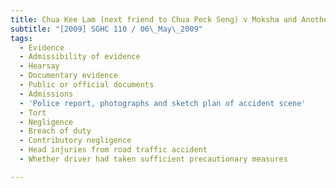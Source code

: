 ```yaml
---
title: Chua Kee Lam (next friend to Chua Peck Seng) v Moksha and Another
subtitle: "[2009] SGHC 110 / 06\_May\_2009"
tags:
  - Evidence
  - Admissibility of evidence
  - Hearsay
  - Documentary evidence
  - Public or official documents
  - Admissions
  - 'Police report, photographs and sketch plan of accident scene'
  - Tort
  - Negligence
  - Breach of duty
  - Contributory negligence
  - Head injuries from road traffic accident
  - Whether driver had taken sufficient precautionary measures

---
```


